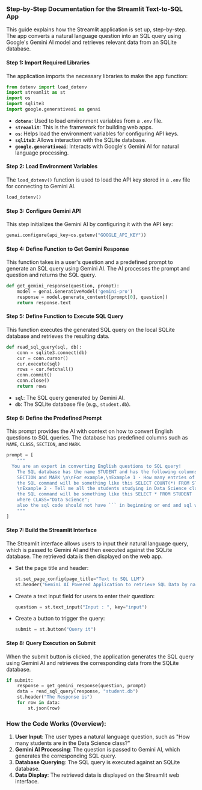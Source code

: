 ### Step-by-Step Documentation for the Streamlit Text-to-SQL App 

This guide explains how the Streamlit application is set up, step-by-step. The app converts a natural language question into an SQL query using Google's Gemini AI model and retrieves relevant data from an SQLite database.

#### **Step 1: Import Required Libraries**
The application imports the necessary libraries to make the app function:
```python
from dotenv import load_dotenv
import streamlit as st
import os
import sqlite3
import google.generativeai as genai
```
- **`dotenv`**: Used to load environment variables from a `.env` file.
- **`streamlit`**: This is the framework for building web apps.
- **`os`**: Helps load the environment variables for configuring API keys.
- **`sqlite3`**: Allows interaction with the SQLite database.
- **`google.generativeai`**: Interacts with Google's Gemini AI for natural language processing.

#### **Step 2: Load Environment Variables**
The `load_dotenv()` function is used to load the API key stored in a `.env` file for connecting to Gemini AI.
```python
load_dotenv()
```

#### **Step 3: Configure Gemini API**
This step initializes the Gemini AI by configuring it with the API key:
```python
genai.configure(api_key=os.getenv("GOOGLE_API_KEY"))
```

#### **Step 4: Define Function to Get Gemini Response**
This function takes in a user's question and a predefined prompt to generate an SQL query using Gemini AI. The AI processes the prompt and question and returns the SQL query.

```python
def get_gemini_response(question, prompt):
    model = genai.GenerativeModel('gemini-pro')
    response = model.generate_content([prompt[0], question])
    return response.text
```

#### **Step 5: Define Function to Execute SQL Query**
This function executes the generated SQL query on the local SQLite database and retrieves the resulting data.
```python
def read_sql_query(sql, db):
    conn = sqlite3.connect(db)
    cur = conn.cursor()
    cur.execute(sql)
    rows = cur.fetchall()
    conn.commit()
    conn.close()
    return rows
```
- **`sql`**: The SQL query generated by Gemini AI.
- **`db`**: The SQLite database file (e.g., `student.db`).

#### **Step 6: Define the Predefined Prompt**
This prompt provides the AI with context on how to convert English questions to SQL queries. The database has predefined columns such as `NAME`, `CLASS`, `SECTION`, and `MARK`.

```python
prompt = [
    """
  You are an expert in converting English questions to SQL query!
    The SQL database has the name STUDENT and has the following columns - NAME, CLASS, 
    SECTION and MARK \n\nFor example,\nExample 1 - How many entries of records are present?, 
    the SQL command will be something like this SELECT COUNT(*) FROM STUDENT ;
    \nExample 2 - Tell me all the students studying in Data Science class?, 
    the SQL command will be something like this SELECT * FROM STUDENT 
    where CLASS="Data Science"; 
    also the sql code should not have ``` in beginning or end and sql word in output
    """
]
```

#### **Step 7: Build the Streamlit Interface**
The Streamlit interface allows users to input their natural language query, which is passed to Gemini AI and then executed against the SQLite database. The retrieved data is then displayed on the web app.

- Set the page title and header:
  ```python
  st.set_page_config(page_title="Text to SQL LLM")
  st.header("Gemini AI Powered Application to retrieve SQL Data by natural Language")
  ```

- Create a text input field for users to enter their question:
  ```python
  question = st.text_input("Input : ", key="input")
  ```

- Create a button to trigger the query:
  ```python
  submit = st.button("Query it")
  ```

#### **Step 8: Query Execution on Submit**
When the submit button is clicked, the application generates the SQL query using Gemini AI and retrieves the corresponding data from the SQLite database.

```python
if submit:
    response = get_gemini_response(question, prompt)
    data = read_sql_query(response, "student.db")
    st.header("The Response is")
    for row in data:
        st.json(row)
```

### How the Code Works (Overview):
1. **User Input**: The user types a natural language question, such as "How many students are in the Data Science class?"
2. **Gemini AI Processing**: The question is passed to Gemini AI, which generates the corresponding SQL query.
3. **Database Querying**: The SQL query is executed against an SQLite database.
4. **Data Display**: The retrieved data is displayed on the Streamlit web interface.